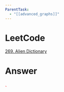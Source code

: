```yaml
---
ParentTask:
  - "[[advanced_graphs]]"
---
```


# LeetCode
[269. Alien Dictionary](https://leetcode.com/problems/alien-dictionary/)

# Answer
```Cpp

` 